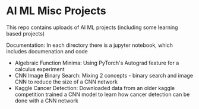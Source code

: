 # AI ML Misc Projects

This repo contains uploads of AI ML projects (including some learning based projects)

Documentation: In each directory there is a jupyter notebook, which includes documenation and code

- Algebraic Function Minima:  Using PyTorch's Autograd feature for a calculus experiment
- CNN Image Binary Search: Mixing 2 concepts - binary search and image CNN to reduce the size of a CNN network
- Kaggle Cancer Detection: Downloaded data from an older kaggle competition trained a CNN model to learn how cancer detection can be done with a CNN network

